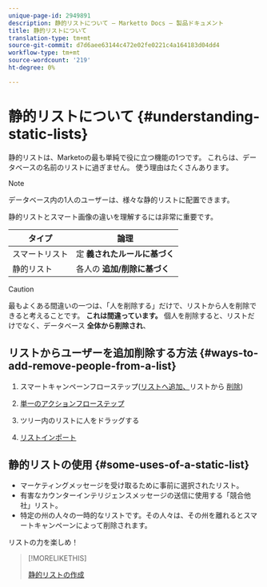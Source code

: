 ```yaml
---
unique-page-id: 2949891
description: 静的リストについて — Marketto Docs — 製品ドキュメント
title: 静的リストについて
translation-type: tm+mt
source-git-commit: d7d6aee63144c472e02fe0221c4a164183d04dd4
workflow-type: tm+mt
source-wordcount: '219'
ht-degree: 0%

---
```



# 静的リストについて {#understanding-static-lists}

静的リストは、Marketoの最も単純で役に立つ機能の1つです。 これらは、データベースの名前のリストに過ぎません。 使う理由はたくさんあります。

>[!NOTE]
>
>データベース内の1人のユーザーは、様々な静的リストに配置できます。

静的リストとスマート画像の違いを理解するには非常に重要です。

| タイプ | 論理 |
|---|---|
| スマートリスト | 定 **義されたルールに基づく** |
| 静的リスト | 各人の **追加/削除に基づく** |

>[!CAUTION]
>
>最もよくある間違いの一つは、「人を削除する」だけで、リストから人を削除できると考えることです。 **これは間違っています。** 個人を削除すると、リストだけでなく、データベース **全体から削除され**、

## リストからユーザーを追加削除する方法 {#ways-to-add-remove-people-from-a-list}

1. スマートキャンペーンフローステップ([リストへ追加、](../../../../product-docs/core-marketo-concepts/smart-campaigns/flow-actions/add-to-list.md)リストから [削除](../../../../product-docs/core-marketo-concepts/smart-campaigns/flow-actions/remove-from-list.md))

1. [単一のアクションフローステップ](../../../../product-docs/core-marketo-concepts/smart-lists-and-static-lists/using-smart-lists/run-a-single-flow-step-from-a-smart-list.md)
1. ツリー内のリストに人をドラッグする
1. [リストインポート](../../../../getting-started/quick-wins/import-a-list-of-people.md)

## 静的リストの使用 {#some-uses-of-a-static-list}

* マーケティングメッセージを受け取るために事前に選択されたリスト。
* 有害なカウンターインテリジェンスメッセージの送信に使用する「競合他社」リスト。
* 特定の州の人々の一時的なリストです。その人々は、その州を離れるとスマートキャンペーンによって削除されます。

リストの力を楽しめ！

>[!MORELIKETHIS]
>
>[静的リストの作成](https://docs.marketo.com/x/ecKt)

